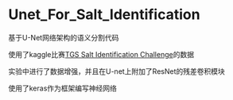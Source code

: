 # Unet_For_Salt_Identification
基于U-Net网络架构的语义分割代码

使用了kaggle比赛[TGS Salt Identification Challenge](https://www.kaggle.com/c/tgs-salt-identification-challenge)的数据

实验中进行了数据增强，并且在U-net上附加了ResNet的残差卷积模块

使用了keras作为框架编写神经网络
